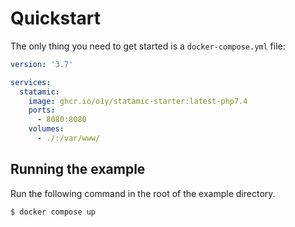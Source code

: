 # Quickstart

The only thing you need to get started is a `docker-compose.yml` file:

```yml
version: '3.7'

services:
  statamic:
    image: ghcr.io/o1y/statamic-starter:latest-php7.4
    ports:
      - 8080:8080
    volumes:
      - ./:/var/www/
```

## Running the example

Run the following command in the root of the example directory.

```sh
$ docker compose up
```
